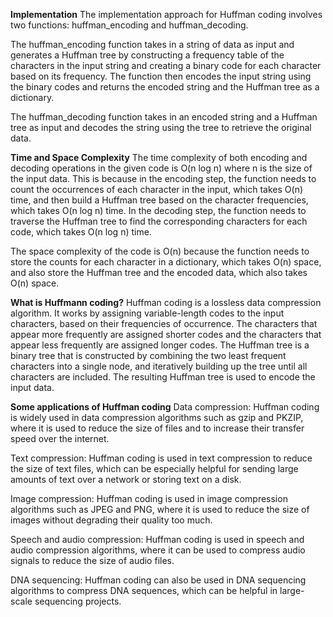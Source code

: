 **Implementation**
The implementation approach for Huffman coding involves two functions: huffman_encoding and huffman_decoding.

The huffman_encoding function takes in a string of data as input and generates a Huffman tree by constructing a frequency table of the characters in the input string and creating a binary code for each character based on its frequency. The function then encodes the input string using the binary codes and returns the encoded string and the Huffman tree as a dictionary.

The huffman_decoding function takes in an encoded string and a Huffman tree as input and decodes the string using the tree to retrieve the original data.

**Time and Space Complexity**
The time complexity of both encoding and decoding operations in the given code is O(n log n) where n is the size of the input data. This is because in the encoding step, the function needs to count the occurrences of each character in the input, which takes O(n) time, and then build a Huffman tree based on the character frequencies, which takes O(n log n) time. In the decoding step, the function needs to traverse the Huffman tree to find the corresponding characters for each code, which takes O(n log n) time.

The space complexity of the code is O(n) because the function needs to store the counts for each character in a dictionary, which takes O(n) space, and also store the Huffman tree and the encoded data, which also takes O(n) space.


**What is Huffmann coding?**
Huffman coding is a lossless data compression algorithm. It works by assigning variable-length codes to the input characters, based on their frequencies of occurrence. The characters that appear more frequently are assigned shorter codes and the characters that appear less frequently are assigned longer codes. The Huffman tree is a binary tree that is constructed by combining the two least frequent characters into a single node, and iteratively building up the tree until all characters are included. The resulting Huffman tree is used to encode the input data.

**Some applications of Huffman coding**
Data compression: Huffman coding is widely used in data compression algorithms such as gzip and PKZIP, where it is used to reduce the size of files and to increase their transfer speed over the internet.

Text compression: Huffman coding is used in text compression to reduce the size of text files, which can be especially helpful for sending large amounts of text over a network or storing text on a disk.

Image compression: Huffman coding is used in image compression algorithms such as JPEG and PNG, where it is used to reduce the size of images without degrading their quality too much.

Speech and audio compression: Huffman coding is used in speech and audio compression algorithms, where it can be used to compress audio signals to reduce the size of audio files.

DNA sequencing: Huffman coding can also be used in DNA sequencing algorithms to compress DNA sequences, which can be helpful in large-scale sequencing projects.

